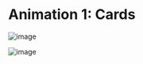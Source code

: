 # Animation 1: Cards
![image](https://user-images.githubusercontent.com/48420854/202726736-5b1abdb5-64f2-42f6-ad66-a2ffd683325a.png)

![image](https://user-images.githubusercontent.com/48420854/202726834-20a68b69-ade5-4f36-9e26-231ec1c779d8.png)


